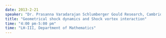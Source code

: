 ```yaml
---
date: 2013-2-21
speaker: "Dr. Prasanna Varadarajan Schlumberger Gould Research, Cambridge"
title: "Geometrical shock dynamics and Shock vortex interaction"
time: "4:00 pm-5:00 pm" 
time: "LH-III, Department of Mathematics"
---
```


